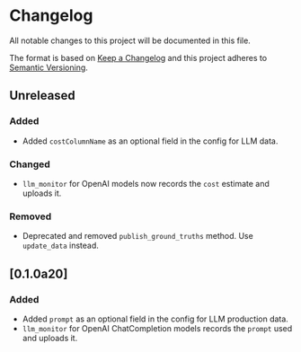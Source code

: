 # Changelog

All notable changes to this project will be documented in this file.

The format is based on [Keep a Changelog](http://keepachangelog.com/en/1.0.0/)
and this project adheres to [Semantic Versioning](http://semver.org/spec/v2.0.0.html).

## Unreleased

### Added
* Added `costColumnName` as an optional field in the config for LLM data.

### Changed
* `llm_monitor` for OpenAI models now records the `cost` estimate and uploads it.

### Removed
* Deprecated and removed `publish_ground_truths` method. Use `update_data` instead.

## [0.1.0a20]

### Added
* Added `prompt` as an optional field in the config for LLM production data.
* `llm_monitor` for OpenAI ChatCompletion models records the `prompt` used and uploads it.
